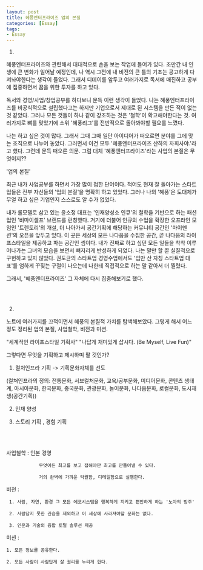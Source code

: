 ```yaml
---
layout: post
title: 혜풍엔터프라이즈 업의 본질 
categories: [Essay]
tags: 
- Essay
---
```


01. 

 

혜풍엔터프라이즈와 관련해서 대대적으로 손을 보는 작업에 들어가 있다. 조만간 내 인생에 큰 변화가 일어날 예정인데, 나 역시 그전에 내 비전의 큰 틀의 기초는 공고하게 다져놔야한다는 생각이 들었다. 그래서 디데이를 앞두고 여러가지로 독서에 매진하고 공부에 집중하면서 꿈을 위한 투자를 하고 있다. 

 

독서와 경영/사업/창업공부를 하다보니 문득 이런 생각이 들었다. 나는 혜풍엔터프라이즈를 비공식적으로 설립했다고는 하지만 기업으로서 제대로 된 시스템을 만든 적이 없는 것 같았다. 그러나 모든 것들이 하나 같이 강조하는 것은 '철학'이 확고해야한다는 것. 여러가지로 뼈를 맞았기에 소위 '혜풍리그'를 전반적으로 돌아봐야할 필요를 느꼈다.

 

나는 하고 싶은 것이 많다. 그래서 그때 그때 일단 아이디어가 떠오르면 분야를 그에 맞는 조직으로 나누어 놓았다. 그러면서 이건 모두 '혜풍엔터프라이즈 산하의 자회사야.'라고 했다. 그런데 문득 떠오른 의문. 그럼 대체 '혜풍엔터프라이즈'라는 사업의 본질은 무엇이지??

 

 

'업의 본질'

 

 

최근 내가 사업공부를 하면서 가장 많이 접한 단어이다. 적어도 현재 잘 돌아가는 스타트업들은 전부 자신들의 '업의 본질'을 명확히 하고 있었다. 그러나 나의 '혜풍'은 도대체가 무얼 하고 싶은 기업인지 스스로도 알 수가 없었다. 

 

내가 롤모델로 삼고 있는 윤소정 대표는 '인재양성소 인큐'의 철학을 기반으로 하는 패션업인 '비마이셀프' 브랜드를 런칭했다. 거기에 더불어 인큐의 수업을 확장한 오프라인 모임인 '트렌토리'의 개설, 더 나아가서 공간기획에 해당하는 커뮤니티 공간인 '마이멘션'의 오픈을 앞두고 있다. 이 곳은 세상의 모든 나다움을 수집한 공간, 곧 나다움의 라이프스타일을 제공하고 파는 공간인 셈이다. 내가 진짜로 하고 싶던 모든 일들을 착착 이루어나가는 그녀의 모습을 보면서 뼈저리게 반성하게 되었다. 나는 말만 할 뿐 실질적으로 구현하고 있지 않았다. 권도균의 스타트업 경영수업에서도 '입만 산 자칭 스타트업 대표'를 엄하게 꾸짖는 구절이 나오는데 나한테 직접적으로 하는 말 같아서 더 찔렸다. 

 

그래서, '혜풍엔터프라이즈' 그 자체에 다시 집중해보기로 했다.

 
<br>
<br>
 

02.

 

노트에 여러가지를 끄적이면서 혜풍의 본질적 가치를 탐색해보았다. 그렇게 해서 어느 정도 정리된 업의 본질, 사업철학, 비전과 미션.

 

"세계적인 라이프스타일 기획사"  "나답게 재미있게 삽시다. (Be Myself, Live Fun)"

그렇다면 무엇을 기획하고 제시하며 팔 것인가?

 

1. 컬처인프라 기획 -> 기획문화자체를 선도

(컬쳐인프라의 정의: 전통문화, 서브컬처문화, 교육/공부문화, 미디어문화, 콘텐츠 생태계, 아시아문화, 한국문화, 중국문화, 관광문화, 놀이문화, 나다움문화, 로컬문화, 도시재생(공간기획))

2. 인재 양성

3. 스토리 기획 , 경험 기획


<br>
<br>


사업철학 : 인본 경영

                무엇이든 최고를 보고 접해야만 최고를 만들어낼 수 있다.

                거의 완벽에 가까운 탁월함, 디테일함으로 실행한다.

 

비전 : 

     1. 사람, 자연, 환경 그 모든 에코시스템을 행복하게 지키고 편안하게 하는 '노아의 방주'

     2. 사람답지 못한 관습을 제외하고 이 세상에 사라져야할 문화는 없다.

     3. 인문과 기술의 융합 토털 솔루션 제공

 

미션 :

    1. 모든 정보를 공유한다.

    2. 모든 사람이 사람답게 살 권리를 누리게 한다.
